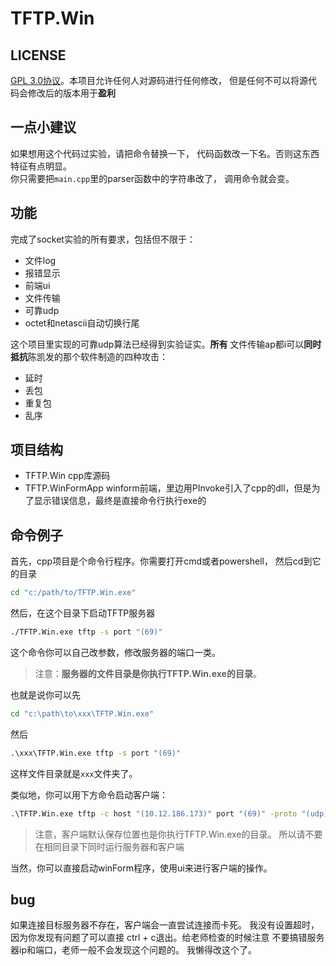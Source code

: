 # TFTP.Win

## LICENSE
[GPL 3.0协议](LICENSE)。本项目允许任何人对源码进行任何修改，
但是任何不可以将源代码会修改后的版本用于**盈利**
## 一点小建议
如果想用这个代码过实验，请把命令替换一下，
代码函数改一下名。否则这东西特征有点明显。  
你只需要把`main.cpp`里的parser函数中的字符串改了，
调用命令就会变。
## 功能
完成了socket实验的所有要求，包括但不限于：
- 文件log
- 报错显示
- 前端ui
- 文件传输
- 可靠udp
- octet和netascii自动切换行尾

这个项目里实现的可靠udp算法已经得到实验证实。**所有**
文件传输ap都i可以**同时抵抗**陈凯发的那个软件制造的四种攻击：  
- 延时
- 丢包
- 重复包
- 乱序
## 项目结构
- TFTP.Win cpp库源码
- TFTP.WinFormApp winform前端，里边用PInvoke引入了cpp的dll，但是为了显示错误信息，最终是直接命令行执行exe的
## 命令例子
首先，cpp项目是个命令行程序。你需要打开cmd或者powershell，
然后cd到它的目录
```bat
cd "c:/path/to/TFTP.Win.exe"
```
然后，在这个目录下启动TFTP服务器
```bat
./TFTP.Win.exe tftp -s port "(69)"
```
这个命令你可以自己改参数，修改服务器的端口一类。  
> 注意：**服务器的文件目录是你执行TFTP.Win.exe的目录**。  

也就是说你可以先  
```bat
cd "c:\path\to\xxx\TFTP.Win.exe"
```
然后  
```bat
.\xxx\TFTP.Win.exe tftp -s port "(69)"
```
这样文件目录就是`xxx`文件夹了。  

类似地，你可以用下方命令启动客户端：  
```bat
.\TFTP.Win.exe tftp -c host "(10.12.186.173)" port "(69)" -proto "(udp)" -write "(./file.txt) -encode octet"
```

> 注意，客户端默认保存位置也是你执行TFTP.Win.exe的目录。
> 所以请不要在相同目录下同时运行服务器和客户端


当然，你可以直接启动winForm程序，使用ui来进行客户端的操作。

## bug
如果连接目标服务器不存在，客户端会一直尝试连接而卡死。
我没有设置超时，因为你发现有问题了可以直接
ctrl + c退出。给老师检查的时候注意
不要搞错服务器ip和端口，老师一般不会发现这个问题的。
我懒得改这个了。

